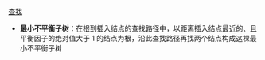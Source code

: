 [查找](https://git.acwing.com/ZagY/learn-data-structures/-/blob/main/Search/README.md)
- **最小不平衡子树**：在根到插入结点的查找路径中，以距离插入结点最近的、且平衡因子的绝对值大于 1 的结点为根，沿此查找路径再找两个结点构成这棵最小不平衡子树